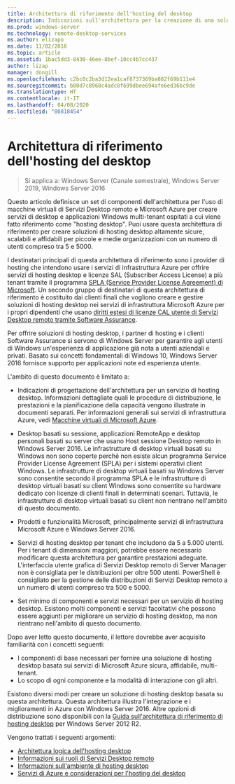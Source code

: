 ```yaml
---
title: Architettura di riferimento dell'hosting del desktop
description: Indicazioni sull'architettura per la creazione di una soluzione di hosting desktop con Servizi Desktop remoto e Azure.
ms.prod: windows-server
ms.technology: remote-desktop-services
ms.author: elizapo
ms.date: 11/02/2016
ms.topic: article
ms.assetid: 1bac5dd3-8430-46ee-8bef-10cc4b7cc437
author: lizap
manager: dongill
ms.openlocfilehash: c2bc0c2ba3d12ea1caf8737369ba882f69b111e4
ms.sourcegitcommit: b00d7c8968c4adc8f699dbee694afe6ed36bc9de
ms.translationtype: HT
ms.contentlocale: it-IT
ms.lasthandoff: 04/08/2020
ms.locfileid: "80818454"
---
```

# <a name="desktop-hosting-reference-architecture"></a>Architettura di riferimento dell'hosting del desktop

>Si applica a: Windows Server (Canale semestrale), Windows Server 2019, Windows Server 2016

Questo articolo definisce un set di componenti dell'architettura per l'uso di macchine virtuali di Servizi Desktop remoto e Microsoft Azure per creare servizi di desktop e applicazioni Windows multi-tenant ospitati a cui viene fatto riferimento come "hosting desktop". Puoi usare questa architettura di riferimento per creare soluzioni di hosting desktop altamente sicure, scalabili e affidabili per piccole e medie organizzazioni con un numero di utenti compreso tra 5 e 5000.    
  
I destinatari principali di questa architettura di riferimento sono i provider di hosting che intendono usare i servizi di infrastruttura Azure per offrire servizi di hosting desktop e licenze SAL (Subscriber Access License) a più tenant tramite il programma [SPLA (Service Provider License Agreement) di Microsoft](https://www.microsoft.com/hosting/en/us/licensing/splabenefits.aspx). Un secondo gruppo di destinatari di questa architettura di riferimento è costituito dai clienti finali che vogliono creare e gestire soluzioni di hosting desktop nei servizi di infrastruttura Microsoft Azure per i propri dipendenti che usano [diritti estesi di licenze CAL utente di Servizi Desktop remoto tramite Software Assurance](https://download.microsoft.com/download/6/B/A/6BA3215A-C8B5-4AD1-AA8E-6C93606A4CFB/Windows_Server_2012_R2_Remote_Desktop_Services_Licensing_Datasheet.pdf).   
  
Per offrire soluzioni di hosting desktop, i partner di hosting e i clienti Software Assurance si servono di Windows Server per garantire agli utenti di Windows un'esperienza di applicazione già nota a utenti aziendali e privati. Basato sui concetti fondamentali di Windows 10, Windows Server 2016 fornisce supporto per applicazioni note ed esperienza utente.    
  
L'ambito di questo documento è limitato a:   
  
* Indicazioni di progettazione dell'architettura per un servizio di hosting desktop. Informazioni dettagliate quali le procedure di distribuzione, le prestazioni e la pianificazione della capacità vengono illustrate in documenti separati. Per informazioni generali sui servizi di infrastruttura Azure, vedi [Macchine virtuali di Microsoft Azure](https://azure.microsoft.com/documentation/services/virtual-machines/).   
  
* Desktop basati su sessione, applicazioni RemoteApp e desktop personali basati su server che usano Host sessione Desktop remoto in Windows Server 2016. Le infrastrutture di desktop virtuali basati su Windows non sono coperte perché non esiste alcun programma Service Provider License Agreement (SPLA) per i sistemi operativi client Windows. Le infrastrutture di desktop virtuali basati su Windows Server sono consentite secondo il programma SPLA e le infrastrutture di desktop virtuali basati su client Windows sono consentite su hardware dedicato con licenze di clienti finali in determinati scenari. Tuttavia, le infrastrutture di desktop virtuali basati su client non rientrano nell'ambito di questo documento.   
  
* Prodotti e funzionalità Microsoft, principalmente servizi di infrastruttura Microsoft Azure e Windows Server 2016.   
  
* Servizi di hosting desktop per tenant che includono da 5 a 5.000 utenti.   Per i tenant di dimensioni maggiori, potrebbe essere necessario modificare questa architettura per garantire prestazioni adeguate. L'interfaccia utente grafica di Servizi Desktop remoto di Server Manager non è consigliata per le distribuzioni per oltre 500 utenti. PowerShell è consigliato per la gestione delle distribuzioni di Servizi Desktop remoto a un numero di utenti compreso tra 500 e 5000.   
  
* Set minimo di componenti e servizi necessari per un servizio di hosting desktop. Esistono molti componenti e servizi facoltativi che possono essere aggiunti per migliorare un servizio di hosting desktop, ma non rientrano nell'ambito di questo documento.    
  
Dopo aver letto questo documento, il lettore dovrebbe aver acquisito familiarità con i concetti seguenti:   
- I componenti di base necessari per fornire una soluzione di hosting desktop basata sui servizi di Microsoft Azure sicura, affidabile, multi-tenant.  
- Lo scopo di ogni componente e la modalità di interazione con gli altri.  
  
Esistono diversi modi per creare un soluzione di hosting desktop basata su questa architettura. Questa architettura illustra l'integrazione e i miglioramenti in Azure con Windows Server 2016. Altre opzioni di distribuzione sono disponibili con la [Guida sull'architettura di riferimento di hosting desktop](https://go.microsoft.com/fwlink/p/?LinkId=517389) per Windows Server 2012 R2.    
  
Vengono trattati i seguenti argomenti:  
- [Architettura logica dell'hosting desktop](Desktop-hosting-logical-architecture.md)  
- [Informazioni sui ruoli di Servizi Desktop remoto](Understanding-RDS-roles.md)
- [Informazioni sull'ambiente di hosting desktop](Understanding-the-desktop-hosting-environment.md)  
- [Servizi di Azure e considerazioni per l'hosting del desktop](Azure-services-and-considerations-for-desktop-hosting.md)
  
 


